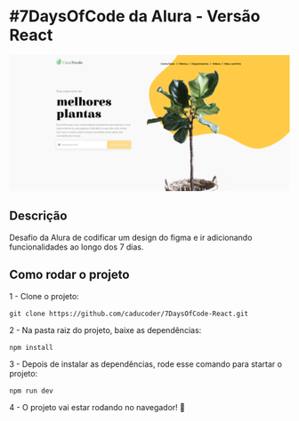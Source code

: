 # #7DaysOfCode da Alura - Versão React

![](/src/assets/Screenshot%20Casa%20Verde.png)

## Descrição
Desafio da Alura de codificar um design do figma e ir adicionando funcionalidades ao longo dos 7 dias.

## Como rodar o projeto
1 - Clone o projeto:
```
git clone https://github.com/caducoder/7DaysOfCode-React.git
```
2 - Na pasta raiz do projeto, baixe as dependências:
```
npm install
```
3 - Depois de instalar as dependências, rode esse comando para startar o projeto:
```
npm run dev
```
4 - O projeto vai estar rodando no navegador! 🤩
